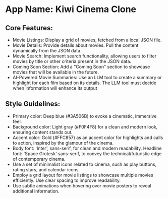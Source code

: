 # **App Name**: Kiwi Cinema Clone

## Core Features:

- Movie Listings: Display a grid of movies, fetched from a local JSON file.
- Movie Details: Provide details about movies. Pull the content dynamically from the JSON data.
- Movie Search: Implement search functionality, allowing users to filter movies by title or other criteria present in the JSON data.
- Coming Soon Section: Add a "Coming Soon" section to showcase movies that will be available in the future.
- AI-Powered Movie Summaries: Use an LLM tool to create a summary or highlight for each film based on its details. The LLM tool must decide when information will enhance its output

## Style Guidelines:

- Primary color: Deep blue (#3A506B) to evoke a cinematic, immersive feel.
- Background color: Light gray (#F0F4F8) for a clean and modern look, ensuring content stands out.
- Accent color: Gold (#FFC857) as an accent color for highlights and calls to action, inspired by the glamour of the cinema.
- Body font: 'Inter', sans-serif, for clean and modern readability. Headline font: 'Space Grotesk' sans-serif, to convey the technical/futuristic edge of contemporary cinema.
- Use a set of minimalist icons related to cinema, such as play buttons, rating stars, and calendar icons.
- Employ a grid layout for movie listings to showcase multiple movies efficiently. Use clear spacing to improve readability.
- Use subtle animations when hovering over movie posters to reveal additional information.